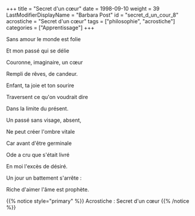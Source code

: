 +++
title = "Secret d'un cœur"
date = 1998-09-10
weight = 39
LastModifierDisplayName = "Barbara Post"
id = "secret_d_un_cour_8"
acrostiche = "Secret d'un cœur"
tags = ["philosophie", "acrostiche"]
categories = ["Apprentissage"]
+++

Sans amour le monde est folie

Et mon passé qui se délie

Couronne, imaginaire, un cœur

Rempli de rêves, de candeur.

Enfant, ta joie et ton sourire

Traversent ce qu'on voudrait dire

Dans la limite du présent.

Un passé sans visage, absent,

Ne peut créer l'ombre vitale

Car avant d'être germinale

Ode a cru que s'était livré

En moi l'excès de désiré.

Un jour un battement s'arrête :

Riche d'aimer l'âme est prophète.

{{% notice style="primary" %}}
Acrostiche : Secret d'un cœur
{{% /notice %}}
